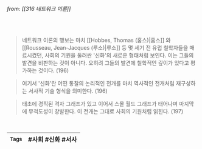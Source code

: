 
###### from: [[316 네트워크 이론]]

<br/>

>네트워크 이론의 행보는 마치 [[Hobbes, Thomas (홉스)|홉스]] 와 [[Rousseau, Jean-Jacques (루소)|루소]] 등 몇 세기 전 유럽 철학자들을 매료시켰던, 사회의 기원을 둘러싼 '신화'의 새로운 형태처럼 보인다. 이는 그들의 발견을 비판하는 것이 아니다. 오히려 그들의 발견에 철학적인 깊이가 있다고 평가하는 것이다. (196) 

>여기서 '신화'란 어떤 통찰의 논리적인 전개를 마치 역사적인 전개처럼 재구성하는 서사적 기술 형식을 의미한다. (196)

>태초에 경직된 격자 그래프가 있고 이어서 스몰 월드 그래프가 태어나며 마지막에 무척도성이 창발한다. 이 전개는 그대로 사회의 기원처럼 읽힌다. (197)

<br/>

| <small> Tags </small> | #사회 #신화 #서사  |
| --- | --- |
